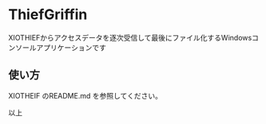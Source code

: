 # ThiefGriffin
XIOTHIEFからアクセスデータを逐次受信して最後にファイル化するWindowsコンソールアプリケーションです

## 使い方
XIOTHEIF のREADME.md を参照してください。

以上

